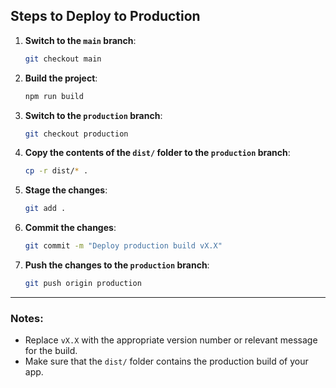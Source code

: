 ## Steps to Deploy to Production

1. **Switch to the `main` branch**:
    ```bash
    git checkout main
    ```

2. **Build the project**:
    ```bash
    npm run build
    ```

3. **Switch to the `production` branch**:
    ```bash
    git checkout production
    ```

4. **Copy the contents of the `dist/` folder to the `production` branch**:
    ```bash
    cp -r dist/* .
    ```

5. **Stage the changes**:
    ```bash
    git add .
    ```

6. **Commit the changes**:
    ```bash
    git commit -m "Deploy production build vX.X"
    ```

7. **Push the changes to the `production` branch**:
    ```bash
    git push origin production
    ```

---

### Notes:
- Replace `vX.X` with the appropriate version number or relevant message for the build.
- Make sure that the `dist/` folder contains the production build of your app.
